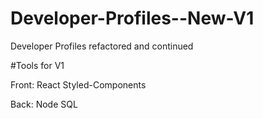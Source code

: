 # Developer-Profiles--New-V1

Developer Profiles refactored and continued

#Tools for V1

Front:
React
Styled-Components

Back:
Node
SQL
